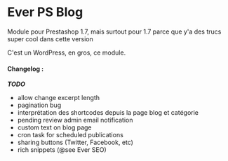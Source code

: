 # Ever PS Blog

Module pour Prestashop 1.7, mais surtout pour 1.7 parce que y'a des trucs super cool dans cette version

C'est un WordPress, en gros, ce module.

#### Changelog :

***TODO***
- allow change excerpt length
- pagination bug
- interprétation des shortcodes depuis la page blog et catégorie
- pending review admin email notification
- custom text on blog page
- cron task for scheduled publications
- sharing buttons (Twitter, Facebook, etc)
- rich snippets (@see Ever SEO)
